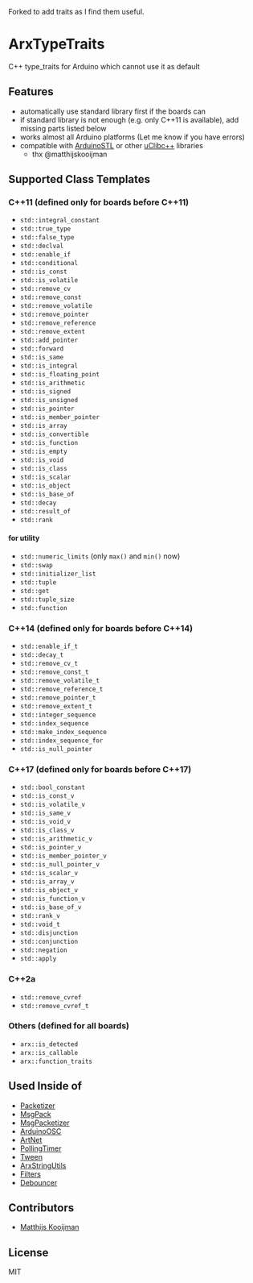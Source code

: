 Forked to add traits as I find them useful.

# ArxTypeTraits

C++ type_traits for Arduino which cannot use it as default


## Features

- automatically use standard library first if the boards can
- if standard library is not enough (e.g. only C++11 is available), add missing parts listed below
- works almost all Arduino platforms (Let me know if you have errors)
- compatible with [ArduinoSTL](https://github.com/mike-matera/ArduinoSTL) or other [uClibc++](https://www.uclibc.org/) libraries
  - thx @matthijskooijman


## Supported Class Templates

### C++11 (defined only for boards before C++11)

- `std::integral_constant`
- `std::true_type`
- `std::false_type`
- `std::declval`
- `std::enable_if`
- `std::conditional`
- `std::is_const`
- `std::is_volatile`
- `std::remove_cv`
- `std::remove_const`
- `std::remove_volatile`
- `std::remove_pointer`
- `std::remove_reference`
- `std::remove_extent`
- `std::add_pointer`
- `std::forward`
- `std::is_same`
- `std::is_integral`
- `std::is_floating_point`
- `std::is_arithmetic`
- `std::is_signed`
- `std::is_unsigned`
- `std::is_pointer`
- `std::is_member_pointer`
- `std::is_array`
- `std::is_convertible`
- `std::is_function`
- `std::is_empty`
- `std::is_void`
- `std::is_class`
- `std::is_scalar`
- `std::is_object`
- `std::is_base_of`
- `std::decay`
- `std::result_of`
- `std::rank`


#### for utility

- `std::numeric_limits` (only `max()` and `min()` now)
- `std::swap`
- `std::initializer_list`
- `std::tuple`
- `std::get`
- `std::tuple_size`
- `std::function`


### C++14 (defined only for boards before C++14)

- `std::enable_if_t`
- `std::decay_t`
- `std::remove_cv_t`
- `std::remove_const_t`
- `std::remove_volatile_t`
- `std::remove_reference_t`
- `std::remove_pointer_t`
- `std::remove_extent_t`
- `std::integer_sequence`
- `std::index_sequence`
- `std::make_index_sequence`
- `std::index_sequence_for`
- `std::is_null_pointer`


### C++17 (defined only for boards before C++17)

- `std::bool_constant`
- `std::is_const_v`
- `std::is_volatile_v`
- `std::is_same_v`
- `std::is_void_v`
- `std::is_class_v`
- `std::is_arithmetic_v`
- `std::is_pointer_v`
- `std::is_member_pointer_v`
- `std::is_null_pointer_v`
- `std::is_scalar_v`
- `std::is_array_v`
- `std::is_object_v`
- `std::is_function_v`
- `std::is_base_of_v`
- `std::rank_v`
- `std::void_t`
- `std::disjunction`
- `std::conjunction`
- `std::negation`
- `std::apply`


### C++2a

- `std::remove_cvref`
- `std::remove_cvref_t`


### Others (defined for all boards)

- `arx::is_detected`
- `arx::is_callable`
- `arx::function_traits`


## Used Inside of

- [Packetizer](https://github.com/hideakitai/Packetizer)
- [MsgPack](https://github.com/hideakitai/MsgPack)
- [MsgPacketizer](https://github.com/hideakitai/MsgPacketizer)
- [ArduinoOSC](https://github.com/hideakitai/ArduinoOSC)
- [ArtNet](https://github.com/hideakitai/ArtNet)
- [PollingTimer](https://github.com/hideakitai/PollingTimer)
- [Tween](https://github.com/hideakitai/Tween)
- [ArxStringUtils](https://github.com/hideakitai/ArxStringUtils)
- [Filters](https://github.com/hideakitai/Filters)
- [Debouncer](https://github.com/hideakitai/Debouncer)


## Contributors

- [Matthijs Kooijman](https://github.com/matthijskooijman)


## License

MIT
